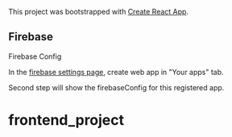 This project was bootstrapped with [Create React App](https://github.com/facebook/create-react-app).

## Firebase

Firebase Config

In the [firebase settings page](https://console.firebase.google.com/project/learnlive-qa/settings/general), create web app in "Your apps" tab. 

Second step will show the firebaseConfig for this registered app.
# frontend_project

